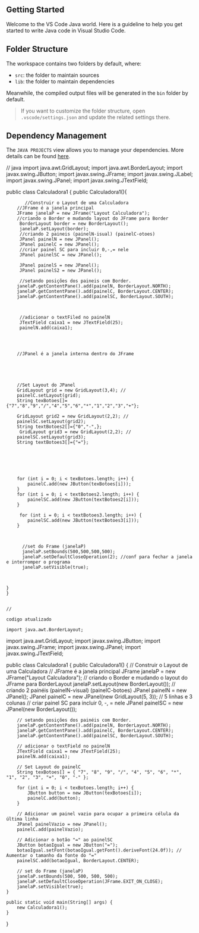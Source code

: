 ## Getting Started

Welcome to the VS Code Java world. Here is a guideline to help you get started to write Java code in Visual Studio Code.

## Folder Structure

The workspace contains two folders by default, where:

- `src`: the folder to maintain sources
- `lib`: the folder to maintain dependencies

Meanwhile, the compiled output files will be generated in the `bin` folder by default.

> If you want to customize the folder structure, open `.vscode/settings.json` and update the related settings there.

## Dependency Management

The `JAVA PROJECTS` view allows you to manage your dependencies. More details can be found [here](https://github.com/microsoft/vscode-java-dependency#manage-dependencies).


//
java import java.awt.GridLayout;
import java.awt.BorderLayout;
import javax.swing.JButton;
import javax.swing.JFrame;
import javax.swing.JLabel;
import javax.swing.JPanel;
import javax.swing.JTextField;

public class Calculadora1 {
    public Calculadora1(){

           //Construir o Layout de uma Calculadora
        //JFrame é a janela principal
        JFrame janelaP = new JFrame("Layout Calculadora");
        //criando o Border e mudando layout do JFrame para Border
         BorderLayout border = new BorderLayout();
         janelaP.setLayout(border);
         //criando 2 paineis (painelN-isual) (painelC-otoes)
         JPanel painelN = new JPanel();
         JPanel painelC = new JPanel();
         //criar painel SC para incluir 0,-,= nele
         JPanel painelSC = new JPanel();

         JPanel painelS = new JPanel();
         JPanel painelS2 = new JPanel();
         
         //setando posições dos paineis com Border.
        janelaP.getContentPane().add(painelN, BorderLayout.NORTH); 
        janelaP.getContentPane().add(painelC, BorderLayout.CENTER);                   
        janelaP.getContentPane().add(painelSC, BorderLayout.SOUTH);
    

         
         //adicionar o textFiled no painelN
         JTextField caixa1 = new JTextField(25);
         painelN.add(caixa1);


   
     
        //JPanel é a janela interna dentro do JFrame
                  
     
    
      
      
        //Set Layout do JPanel
        GridLayout grid = new GridLayout(3,4); // 
        painelC.setLayout(grid);
        String texBotoes[]={"7","8","9","/","4","5","6","*","1","2","3","+"};
       
        GridLayout grid2 = new GridLayout(2,2); // 
        painelSC.setLayout(grid2);
        String textBotoes2[]={"0","-",};
         GridLayout grid3 = new GridLayout(2,2); // 
        painelSC.setLayout(grid3);
        String textBotoes3[]={"="};


        
       

        
        for (int i = 0; i < texBotoes.length; i++) {
            painelC.add(new JButton(texBotoes[i]));
        }
        for (int i = 0; i < textBotoes2.length; i++) {
            painelSC.add(new JButton(textBotoes2[i]));
        }

         for (int i = 0; i < textBotoes3.length; i++) {
            painelSC.add(new JButton(textBotoes3[i]));
        }
     
     

          //set do Frame (janelaP)
          janelaP.setBounds(500,500,500,500);
          janelaP.setDefaultCloseOperation(2); //conf para fechar a janela e interromper o programa
          janelaP.setVisible(true);
          


    }
    }


    //

    codigo atualizado

    import java.awt.BorderLayout;
import java.awt.GridLayout;
import javax.swing.JButton;
import javax.swing.JFrame;
import javax.swing.JPanel;
import javax.swing.JTextField;

public class Calculadora1 {
    public Calculadora1() {
        // Construir o Layout de uma Calculadora
        // JFrame é a janela principal
        JFrame janelaP = new JFrame("Layout Calculadora");
        // criando o Border e mudando o layout do JFrame para BorderLayout
        janelaP.setLayout(new BorderLayout());
        // criando 2 painéis (painelN-visual) (painelC-botoes)
        JPanel painelN = new JPanel();
        JPanel painelC = new JPanel(new GridLayout(5, 3)); // 5 linhas e 3 colunas
        // criar painel SC para incluir 0, -, = nele
        JPanel painelSC = new JPanel(new BorderLayout());

        // setando posições dos painéis com Border.
        janelaP.getContentPane().add(painelN, BorderLayout.NORTH);
        janelaP.getContentPane().add(painelC, BorderLayout.CENTER);
        janelaP.getContentPane().add(painelSC, BorderLayout.SOUTH);

        // adicionar o textField no painelN
        JTextField caixa1 = new JTextField(25);
        painelN.add(caixa1);

        // Set Layout do painelC
        String texBotoes[] = { "7", "8", "9", "/", "4", "5", "6", "*", "1", "2", "3", "+", "0", "-" };

        for (int i = 0; i < texBotoes.length; i++) {
            JButton button = new JButton(texBotoes[i]);
            painelC.add(button);
        }

        // Adicionar um painel vazio para ocupar a primeira célula da última linha
        JPanel painelVazio = new JPanel();
        painelC.add(painelVazio);

        // Adicionar o botão "=" ao painelSC
        JButton botaoIgual = new JButton("=");
        botaoIgual.setFont(botaoIgual.getFont().deriveFont(24.0f)); // Aumentar o tamanho da fonte do "="
        painelSC.add(botaoIgual, BorderLayout.CENTER);

        // set do Frame (janelaP)
        janelaP.setBounds(500, 500, 500, 500);
        janelaP.setDefaultCloseOperation(JFrame.EXIT_ON_CLOSE);
        janelaP.setVisible(true);
    }

    public static void main(String[] args) {
        new Calculadora1();
    }
}

    